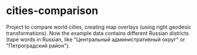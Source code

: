 # cities-comparison
Project to compare world cities, creating map overlays (using right geodesic transformations).
Now the example data contains different Russian districts (tape words in Russian, like  "Центральный административный округ" or "Петроградский район").
